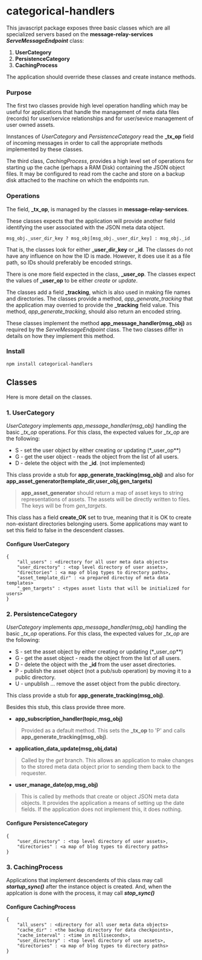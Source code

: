 # categorical-handlers

This javascript package exposes three basic classes which are all specialized servers based on the **message-relay-services** ***ServeMessageEndpoint*** class:

1. **UserCategory**	
2. **PersistenceCategory**
3. **CachingProcess** 

The application should override these classes and create instance methods.

### Purpose

The first two classes provide high level operation handling which may be useful for applications that handle the management of meta data files (records) for user/service relationships and for user/sevice management of user owned assets.

Innstances of *UserCategory* and *PersistenceCategory* read the **\_tx\_op** field of incoming messages in order to call the appropriate methods implemented by these classes.

The third class, *CachingProcess*, provides a high level set of operations for starting up the cache (perhaps a RAM Disk) containing the JSON object files. It may be configured to read rom the cache and store on a backup disk attached to the machine on which the endpoints run.

### Operations

The field, **\_tx\_op**, is managed by the classes in **message-relay-services**.

These classes expects that the application will provide another field identifying the user associated with the JSON meta data object.

```
msg_obj._user_dir_key ? msg_obj[msg_obj._user_dir_key] : msg_obj._id
```

That is, the classes look for either **\_user\_dir\_key** or **\_id**. The classes do not have any influence on how the ID is made. However, it does use it as a file path, so IDs should preferably be encoded strings.

There is one more field expected in the class, **\_user\_op**. The classes expect the values of **\_user\_op** to be either *create* or *update*.

The classes add a field **\_tracking**, which is also used in making file names and directories. The classes provide a method, *app_generate_tracking* that the application may overried to provide the **\_tracking** field value. This method, *app_generate_tracking*, should also return an encoded string.

These classes implement the method **app\_message\_handler(msg_obj)** as required by the *ServeMessageEndpoint* class. The two classes differ in details on how they implement this method.

### Install
```
npm install categorical-handlers
```

## Classes

Here is more detail on the classes.


### 1. **UserCategory**

*UserCategory* implements *app\_message\_handler(msg_obj)* handling the basic *\_tx\_op* operations. For this class, the expected values for *\_tx\_op* are the following:

* S - set the user object by either creating or updating (*\_user\_op**)
* G - get the user object - reads the object from the list of all users.
* D - delete the object with the **\_id**. (not implemented)

This class provide a stub for  **app\_generate\_tracking(msg_obj)** and also for **app\_asset\_generator(template\_dir,user\_obj,gen\_targets)**

> **app\_asset\_generator** should return a map of asset keys to string representations of assets. The assets will be directly written to files. The keys will be from *gen\_targets*.

This class has a field **create\_OK** set to true, meaning that it is OK to create non-existant directories belonging users. Some applications may want to set this field to false in the descendent classes.

#### Configure UserCategory

```
{
	"all_users" : <directory for all user meta data objects>
	"user_directory" : <top level directory of user assets>,
	"directories" : <a map of blog types to directory paths>,
	"asset_template_dir" : <a prepared directoy of meta data templates>
	"_gen_targets" : <types asset lists that will be initialized for users>
}
```

### 2. **PersistenceCategory**

*UserCategory* implements *app\_message\_handler(msg_obj)* handling the basic *\_tx\_op* operations. For this class, the expected values for *\_tx\_op* are the following:

* S - set the asset object by either creating or updating (*\_user\_op**)
* G - get the asset object - reads the object from the list of all users.
* D - delete the object with the **\_id** from the user asset directories.
* P - publish the asset object (not a pub/sub operation) by moving it to a public directory.
* U - unpublish ... remove the asset object from the public directory.

This class provide a stub for **app_generate_tracking(msg_obj)**.

Besides this stub, this class provide three more.

* **app\_subscription\_handler(topic,msg_obj)**
> Provided as a default method. This sets the **\_tx\_op** to 'P' and calls **app_generate_tracking(msg_obj)**.

* **application\_data\_update(msg_obj,data)**
> Called by the *get* branch. This allows an application to make changes to the stored meta data object prior to sending them back to the requester.

* **user\_manage\_date(op,msg_obj)**
> This is called by methods that create or object JSON meta data objects. It provides the application a means of setting up the date fields. If the application does not implement this, it does nothing.

#### Configure PersistenceCategory

```
{
	"user_directory" : <top level directory of user assets>,
	"directories" : <a map of blog types to directory paths>
}
```


### 3. **CachingProcess**

Applications that implement descendents of this class may call ***startup\_sync()*** after the instance object is created. And, when the applcation is done with the process, it may call ***stop\_sync()***

#### Configure CachingProcess

```
{
	"all_users" : <directory for all user meta data objects>
	"cache_dir" : <the backup directory for data checkpoints>,
	"cache_interval" : <time in milliseconds>,
	"user_directory" : <top level directory of use assets>,
	"directories" : <a map of blog types to directory paths>
}
```

